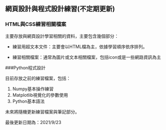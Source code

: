 ## 網頁設計與程式設計練習(不定期更新)
### HTML與CSS練習相關檔案
主要存放與網頁設計學習相關的資料，主要包含幾個部分：
  - 練習用超文本文件：主要會以HTML檔為主，依據學習順序依序排列。

  - 練習相關檔案：通常為圖片或文本相關檔案，包括icon或是一些網路資訊為主

    

###Python程式設計

目前存放之前的練習檔案，包括：

1. Numpy基本操作練習
2. Matplotlib視覺化的參數使用
3. Python基本語法

未來將隨機更新練習檔案與筆記部分。





最後更新日期為：2021/9/23
